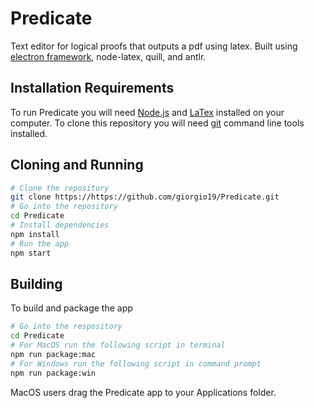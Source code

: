# Predicate

Text editor for logical proofs that outputs a pdf using latex. Built using [electron framework](https://electronjs.org), node-latex, quill, and antlr.

## Installation Requirements
To run Predicate you will need [Node.js](https://nodejs.org/en/) and [LaTex](https://www.latex-project.org/get/#tex-distributions) installed on your computer. To clone this repository you will need [git](https://git-scm.com) command line tools installed.

## Cloning and Running
```bash
# Clone the repository
git clone https://https://github.com/giorgio19/Predicate.git
# Go into the repository
cd Predicate
# Install dependencies
npm install
# Run the app
npm start
```

## Building
To build and package the app
```bash
# Go into the respository
cd Predicate
# For MacOS run the following script in terminal
npm run package:mac
# For Windows run the following script in command prompt
npm run package:win
```
MacOS users drag the Predicate app to your Applications folder.

